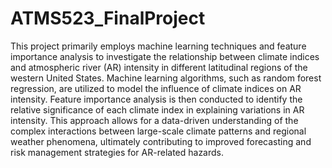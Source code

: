 # ATMS523_FinalProject


This project primarily employs machine learning techniques and feature importance analysis to investigate the relationship between climate indices and atmospheric river (AR) intensity in different latitudinal regions of the western United States. Machine learning algorithms, such as random forest regression, are utilized to model the influence of climate indices on AR intensity. Feature importance analysis is then conducted to identify the relative significance of each climate index in explaining variations in AR intensity. This approach allows for a data-driven understanding of the complex interactions between large-scale climate patterns and regional weather phenomena, ultimately contributing to improved forecasting and risk management strategies for AR-related hazards.
